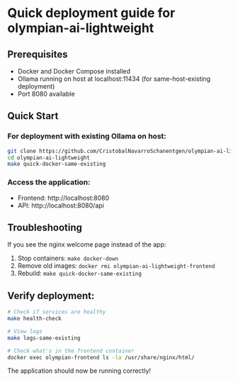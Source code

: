 # Quick deployment guide for olympian-ai-lightweight

## Prerequisites
- Docker and Docker Compose installed
- Ollama running on host at localhost:11434 (for same-host-existing deployment)
- Port 8080 available

## Quick Start

### For deployment with existing Ollama on host:
```bash
git clone https://github.com/CristobalNavarroSchanentgen/olympian-ai-lightweight.git
cd olympian-ai-lightweight
make quick-docker-same-existing
```

### Access the application:
- Frontend: http://localhost:8080
- API: http://localhost:8080/api

## Troubleshooting

If you see the nginx welcome page instead of the app:
1. Stop containers: `make docker-down`
2. Remove old images: `docker rmi olympian-ai-lightweight-frontend`
3. Rebuild: `make quick-docker-same-existing`

## Verify deployment:
```bash
# Check if services are healthy
make health-check

# View logs
make logs-same-existing

# Check what's in the frontend container
docker exec olympian-frontend ls -la /usr/share/nginx/html/
```

The application should now be running correctly!
